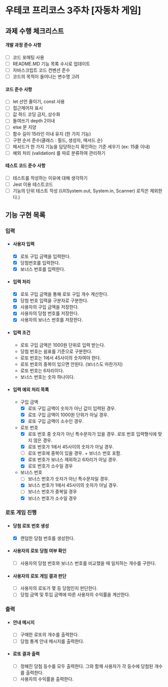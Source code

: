 # 우테코 프리코스 3주차 [자동차 게임]
## 과제 수행 체크리스트
#### 개발 과정 준수 사항
- [ ] 코드 포매팅 사용
- [ ] README.MD 기능 목록 수시로 업데이트
- [ ] 자바스크립트 코드 컨벤션 준수
- [ ] 코드의 목적이 들어나는 변수명 고려

#### 코드 준수 사항
- [ ] let 선언 줄이기, const 사용
- [ ] 접근제어자 표시 
- [ ] 값 하드 코딩 금지, 상수화
- [ ] 들여쓰기 depth 2이내
- [ ] else 문 지양
- [ ] 함수 길이 15라인 이내 유지 (한 가지 기능)
- [ ] 구현 순서 준수(클래스 : 필드, 생성자, 매서드 순)
- [ ] 메서드가 한 가지 기능을 담당하는지 확인하는 기준 세우기 (ex: 15줄 이내)
- [ ] 예외 처리 (validation) 를 따로 분류하여 관리하기

#### 테스트 코드 준수 사항
- [ ] 테스트를 작성하는 이유에 대해 생각하기
- [ ] Jest 이용 테스트코드 
- [ ] 기능의 단위 테스트 작성 (UI(System.out, System.in, Scanner) 로직은 제외한다.)

## 기능 구현 목록
### 입력
- #### 사용자 입력
    - [x] 로또 구입 금액을 입력한다.
    - [x] 당첨번호를 입력한다. 
    - [x] 보너스 번호를 입력한다. 
- #### 입력 처리
    - [x] 로또 구입 금액을 통해 로또 구입 개수 계산한다.
    - [x] 당첨 번호 입력을 구분자로 구분한다.
    - [x] 사용자의 구입 금액을 저장한다.
    - [x] 사용자의 당첨 번호를 저장한다.
    - [x] 사용자의 보너스 번호를 저장한다.

- #### 입력 조건
    - 로또 구입 금액은 1000원 단위로 입력 받는다.
    - 당첨 번호는 쉼표를 기준으로 구분한다.
    - 로또 번호는 1에서 45사이의 숫자여야 한다. 
    - 로또 번호의 중복이 있으면 안된다. (보너스도 마찬가지)
    - 로또 번호는 6자리이다.
    - 보너스 번호는 숫자 하나이다.

- #### 입력 예외 처리 목록
    - 구입 금액
        - [x] 로또 구입 금액이 숫자가 아닌 값이 입력된 경우.
        - [x] 로또 구입 금액이 1000원 단위가 아닐 경우.
        - [x] 로또 구입 금액이 소수인 경우.
    - 로또 번호
        - [x] 로또 번호 중 숫자가 아닌 특수문자가 있을 경우. 로또 번호 입력형식에 맞지 않은 경우.
        - [x] 로또 번호가 1에서 45사이의 숫자가 아닐 경우.
        - [ ] 로또 번호에 중복이 있을 경우. + 보너스 번호 포함.
        - [x] 로또 번호가 보너스 제외하고 6자리가 아닐 경우.
        - [x] 로또 번호가 소수일 경우
    - 보너스 번호
        - [ ] 보너스 번호가 숫자가 아닌 특수문자일 경우.
        - [x] 보너스 번호가 1에서 45사이의 숫자가 아닐 경우.
        - [ ] 보너스 번호가 중복일 경우
        - [x] 보너스 번호가 소수일 경우

### 로또 게임 진행
- #### 당첨 로또 번호 생성
    - [x] 랜덤한 당첨 번호를 생성한다.
- #### 사용자의 로또 당첨 여부 확인
    - [ ] 사용자의 당첨 번호와 보너스 번호를 비교했을 때 일치하는 개수를 구한다.
- #### 사용자의 로또 게임 결과 판단
    - [ ] 사용자의 로또가 몇 등 당첨인지 판단한다.
    - [ ] 당첨 금액 및 투입 금액에 따른 사용자의 수익률을 계산한다.

### 출력
- #### 안내 메시지
    - [ ] 구매한 로또의 개수를 출력한다.
    - [ ] 당첨 통계 안내 메시지를 출력한다.
- #### 로또 결과 출력
    - [ ] 정해진 당첨 등수를 모두 출력한다. 그와 함께 사용자가 각 등수에 당첨된 개수를 출력한다.
    - [ ] 사용자의 수익률을 출력한다.